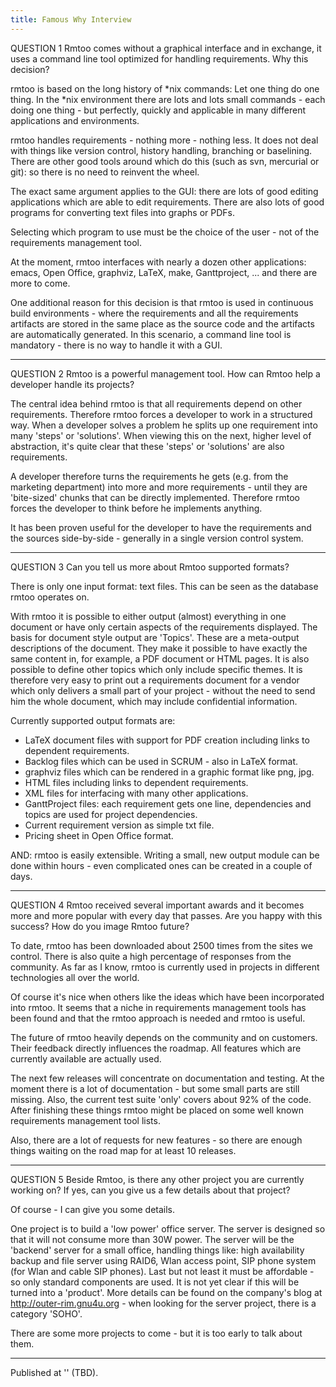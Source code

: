 ```yaml
---
title: Famous Why Interview
---
```


QUESTION 1 
Rmtoo comes without a graphical interface and in exchange, it uses a
command line tool optimized for handling requirements. Why this
decision?

rmtoo is based on the long history of *nix commands: Let one thing do
one thing.  In the *nix environment there are lots and lots small
commands - each doing one thing - but perfectly, quickly and
applicable in many different applications and environments.

rmtoo handles requirements - nothing more - nothing less.  It does not
deal with things like version control, history handling, branching or
baselining.  There are other good tools around which do this (such as
svn, mercurial or git): so there is no need to reinvent the wheel.

The exact same argument applies to the GUI: there are lots of good
editing applications which are able to edit requirements.  There are
also lots of good programs for converting text files into graphs or
PDFs.

Selecting which program to use must be the choice of the user - not of
the requirements management tool.

At the moment, rmtoo interfaces with nearly a dozen other
applications: emacs, Open Office, graphviz, LaTeX, make, Ganttproject,
... and there are more to come.

One additional reason for this decision is that rmtoo is used in
continuous build environments - where the requirements and all the
requirements artifacts are stored in the same place as the source code
and the artifacts are automatically generated.  In this scenario, a
command line tool is mandatory - there is no way to handle it with a
GUI.

-----

QUESTION 2
Rmtoo is a powerful management tool. How can Rmtoo help a developer
handle its projects? 
 
The central idea behind rmtoo is that all requirements depend on other
requirements. Therefore rmtoo forces a developer to work in a
structured way.  When a developer solves a problem he splits up one
requirement into many 'steps' or 'solutions'.  When viewing this on
the next, higher level of abstraction, it's quite clear that these
'steps' or 'solutions' are also requirements.

A developer therefore turns the requirements he gets (e.g. from the
marketing department) into more and more requirements - until they are
'bite-sized' chunks that can be directly implemented.  Therefore rmtoo
forces the developer to think before he implements anything.

It has been proven useful for the developer to have the requirements
and the sources side-by-side - generally in a single version control
system.

-----

QUESTION 3
Can you tell us more about Rmtoo supported formats?

There is only one input format: text files.  This can be seen as the
database rmtoo operates on.

With rmtoo it is possible to either output (almost) everything in one
document or have only certain aspects of the requirements displayed.
The basis for document style output are 'Topics'.  These are a
meta-output descriptions of the document.  They make it possible to
have exactly the same content in, for example, a PDF document or HTML
pages.  It is also possible to define other topics which only include
specific themes.  It is therefore very easy to print out a
requirements document for a vendor which only delivers a small part of
your project - without the need to send him the whole document, which
may include confidential information.

Currently supported output formats are: 
* LaTeX document files with support for PDF creation including links to
  dependent requirements.
* Backlog files which can be used in SCRUM - also in LaTeX format.
* graphviz files which can be rendered in a graphic format like png,
  jpg. 
* HTML files including links to dependent requirements.
* XML files for interfacing with many other applications.
* GanttProject files: each requirement gets one line, dependencies and
  topics are used for project dependencies.
* Current requirement version as simple txt file.
* Pricing sheet in Open Office format.

AND: rmtoo is easily extensible.  Writing a small, new output module
can be done within hours - even complicated ones can be created in a
couple of days.
 
-----

QUESTION 4
Rmtoo received several important awards and it becomes more and more
popular with every day that passes. Are you happy with this success?
How do you image Rmtoo future? 

To date, rmtoo has been downloaded about 2500 times from the sites we
control.  There is also quite a high percentage of responses from the
community.  As far as I know, rmtoo is currently used in projects
in different technologies all over the world.

Of course it's nice when others like the ideas which have been
incorporated into rmtoo.  It seems that a niche in requirements
management tools has been found and that the rmtoo approach is needed
and rmtoo is useful.

The future of rmtoo heavily depends on the community and on
customers.  Their feedback directly influences the roadmap.  All
features which are currently available are actually used.

The next few releases will concentrate on documentation and testing.
At the moment there is a lot of documentation - but some small parts
are still missing.  Also, the current test suite 'only' covers about
92% of the code.  After finishing these things rmtoo might be placed
on some well known requirements management tool lists.

Also, there are a lot of requests for new features - so there are
enough things waiting on the road map for at least 10 releases. 

-----

QUESTION 5
Beside Rmtoo, is there any other project you are currently working on?
If yes, can you give us a few details about that project? 

Of course - I can give you some details.  

One project is to build a 'low power' office server.  The server is
designed so that it will not consume more than 30W power.  The server
will be the 'backend' server for a small office, handling things like:
high availability backup and file server using RAID6, Wlan access
point, SIP phone system (for Wlan and cable SIP phones).  Last but not
least it must be affordable - so only standard components are used.
It is not yet clear if this will be turned into a 'product'.  More
details can be found on the company's blog at
http://outer-rim.gnu4u.org - when looking for the server project,
there is a category 'SOHO'.

There are some more projects to come - but it is too early to talk
about them.

----

Published at '' (TBD).
